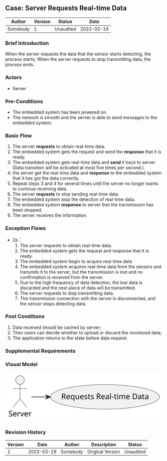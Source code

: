 

## Case: Server Requests Real-time Data

| Author   | Version | Statue    | Date       |
| -------- | ------- | --------- | ---------- |
| Somebody | 1       | Unaudited | 2023-03-19 |

### Brief Introduction

When the server requests the data that the sensor starts detecting, the process starts; When the server requests to stop transmitting data, the process ends.

### Actors

- Server

### Pre-Conditions

- The embedded system has been powered on.
- The network is smooth and the server is able to send messages to the embedded system.

### Basic Flow

1. The server **requests** to obtain real-time data.
1. The embedded system gets the request and send the **response** that it is ready.
1. The embedded system gets real-time data and **send** it back to server (Data transition will be activated at most five times per second.).
1. the server get the real-time data and **response** to the embedded system that it has got the data correctly.
1. Repeat steps 3 and 4 for several times until the server no longer wants to continue receiving data.
4. The server **requests** to stop sending real-time data.
4. The embedded system stop the detection of real-time data.
4. The embedded system **response** to server that the transmission has been stopped.
4. The server receives the information.

### Exception Flows

- 2a：
  1. The server requests to obtain real-time data.
  2. The embedded system gets the request and response that it is ready.
  2. The embedded system begin to acquire real-time data
  3. The embedded system acquires real-time data from the sensors and transmits it to the server, but the transmission is lost and no confirmation is received from the server.
  4. Due to the high frequency of data detection, the lost data is discarded and the next piece of data will be transmitted.
  5. The server requests to stop transmitting data.
  5. The transmission connection with the server is disconnected, and the sensor stops detecting data.

### Post Conditions

1. Data received should be cached by server;
1. Then users can decide whether to upload or discard the monitored data;
2. The application returns to the state before data request.

### Supplemental Requirements



### Visual Model

<img src="Server Requests Real-time Data.svg" style="zoom:150%;" />

### Revision History

| Version | Date       | Author   | Description      | Status    |
| ------- | ---------- | -------- | ---------------- | --------- |
| 1       | 2023-03-19 | Somebody | Original Version | Unaudited |

